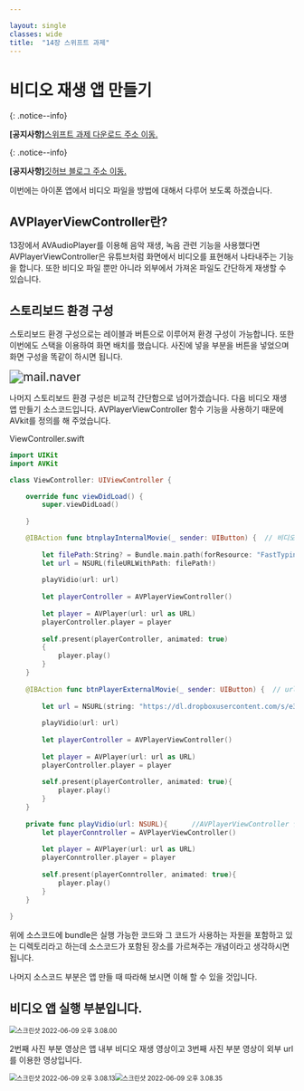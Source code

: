 ```yaml
---

layout: single
classes: wide
title:  "14장 스위프트 과제"
---
```


# 비디오 재생 앱 만들기

{: .notice--info}

**[공지사항]**[스위프트 과제 다운로드 주소 이동.](https://github.com/softwarej1/Swift_source_code/)

{: .notice--info}

**[공지사항]**[깃허브 블로그 주소 이동.](https://github.com/softwarej1/softwarej1.github.io)

이번에는 아이폰 앱에서 비디오 파일을 방법에 대해서 다루어 보도록 하겠습니다. 

## AVPlayerViewController란?

13장에서 AVAudioPlayer를 이용해 음악 재생, 녹음 관련 기능을 사용했다면 AVPlayerViewController은 유튜브처럼 화면에서 비디오를 표현해서 나타내주는 기능을 합니다. 또한 비디오 파일 뿐만 아니라 외부에서 가져온 파일도 간단하게 재생할 수 있습니다.



## 스토리보드 환경 구성

스토리보드 환경 구성으로는 레이블과 버튼으로 이루어져 환경 구성이 가능합니다. 또한 이번에도 스택을 이용하여 화면 배치를 했습니다. 사진에 넣을 부분을 버튼을 넣었으며 화면 구성을 똑같이 하시면 됩니다.

<img src="../images/2022-06-08-MoviePlayer/mail.naver.jpg" alt="mail.naver" style="zoom: 150%;" />



나머지 스토리보드 환경 구성은 비교적 간단함으로 넘어가겠습니다. 다음 비디오 재생 앱 만들기 소스코드입니다. AVPlayerViewController 함수 기능을 사용하기 때문에 AVkit를 정의를 해 주었습니다. 

ViewController.swift

```swift
import UIKit
import AVKit

class ViewController: UIViewController {

    override func viewDidLoad() {
        super.viewDidLoad()
       
    }

    @IBAction func btnplayInternalMovie(_ sender: UIButton) {  // 비디오 실행 버튼
        
        let filePath:String? = Bundle.main.path(forResource: "FastTyping", ofType: "mp4")
        let url = NSURL(fileURLWithPath: filePath!)
        
        playVidio(url: url)
        
        let playerController = AVPlayerViewController()
        
        let player = AVPlayer(url: url as URL)
        playerController.player = player
        
        self.present(playerController, animated: true)
        {
            player.play()
        }
    }
    
    @IBAction func btnPlayerExternalMovie(_ sender: UIButton) {  // url 실행 비디오 버튼
     
        let url = NSURL(string: "https://dl.dropboxusercontent.com/s/e38auz050w2mvud/fireworks.mp4")!
        
        playVidio(url: url)
        
        let playerController = AVPlayerViewController()
        
        let player = AVPlayer(url: url as URL)
        playerController.player = player
        
        self.present(playerController, animated: true){
            player.play()
        }
    }
    
    private func playVidio(url: NSURL){      //AVPlayerViewController 인스턴스 생성
        let playerConntroller = AVPlayerViewController()
        
        let player = AVPlayer(url: url as URL)
        playerConntroller.player = player
        
        self.present(playerConntroller, animated: true){
            player.play()
        }
    }
    
}
```

위에 소스코드에 bundle은 실행 가능한 코드와 그 코드가 사용하는 자원을 포함하고 있는 디렉토리라고 하는데 소스코드가 포함된 장소를 가르쳐주는 개념이라고 생각하시면 됩니다.

나머지 소스코드 부분은 앱 만들 때 따라해 보시면 이해 할 수 있을 것입니다.

## 비디오 앱 실행 부분입니다.

<img src="../images/2022-06-08-MoviePlayer/스크린샷 2022-06-09 오후 3.08.00.png" alt="스크린샷 2022-06-09 오후 3.08.00" style="zoom:80%;" />

2번째 사진 부분 영상은 앱 내부 비디오 재생 영상이고 3번째 사진 부분 영상이 외부 url를 이용한 영상입니다.

<img src="../images/2022-06-08-MoviePlayer/스크린샷 2022-06-09 오후 3.08.13.png" alt="스크린샷 2022-06-09 오후 3.08.13" style="zoom:80%;" /><img src="../images/2022-06-08-MoviePlayer/스크린샷 2022-06-09 오후 3.08.35.png" alt="스크린샷 2022-06-09 오후 3.08.35" style="zoom:80%;" />

